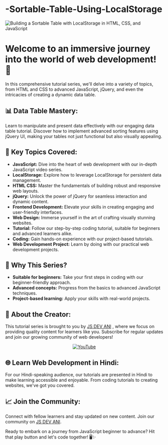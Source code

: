# -Sortable-Table-Using-LocalStorage
![Building a Sortable Table with LocalStorage in HTML, CSS, and JavaScript](https://github.com/Freelancedevani/-Sortable-Table-Using-LocalStorage/assets/77118239/5cf80359-6d43-4e8d-92f7-ba715823c8a2)

# Welcome to an immersive journey into the world of web development! 🚀

In this comprehensive tutorial series, we'll delve into a variety of topics, from HTML and CSS to advanced JavaScript, jQuery, and even the intricacies of creating a dynamic data table.

## 📊 Data Table Mastery:

Learn to manipulate and present data effectively with our engaging data table tutorial. Discover how to implement advanced sorting features using jQuery UI, making your tables not just functional but also visually appealing.

## 🔗 Key Topics Covered:

- **JavaScript:** Dive into the heart of web development with our in-depth JavaScript video series.
- **LocalStorage:** Explore how to leverage LocalStorage for persistent data management.
- **HTML CSS:** Master the fundamentals of building robust and responsive web layouts.
- **jQuery:** Unlock the power of jQuery for seamless interaction and dynamic content.
- **Frontend Development:** Elevate your skills in creating engaging and user-friendly interfaces.
- **Web Design:** Immerse yourself in the art of crafting visually stunning websites.
- **Tutorial:** Follow our step-by-step coding tutorial, suitable for beginners and advanced learners alike.
- **Coding:** Gain hands-on experience with our project-based tutorials.
- **Web Development Project:** Learn by doing with our practical web development projects.

## 🚀 Why This Series?

- **Suitable for beginners:** Take your first steps in coding with our beginner-friendly approach.
- **Advanced concepts:** Progress from the basics to advanced JavaScript techniques.
- **Project-based learning:** Apply your skills with real-world projects.

## 🎥 About the Creator:

This tutorial series is brought to you by  <a href="https://www.youtube.com/@jsdevani">JS DEV ANI</a> , where we focus on providing quality content for learners like you. Subscribe for regular updates and join our growing community of web developers!

<p align="center">
  <a href="https://www.youtube.com/@jsdevani">
    <img src="https://github.com/Freelancedevani/-Sortable-Table-Using-LocalStorage/assets/77118239/414bef97-dcf2-4d04-b728-fe334d99c71e" alt="YouTube" />
  </a>
</p>

## 🌐 Learn Web Development in Hindi:

For our Hindi-speaking audience, our tutorials are presented in Hindi to make learning accessible and enjoyable. From coding tutorials to creating websites, we've got you covered.

## 📈 Join the Community:

Connect with fellow learners and stay updated on new content. Join our community on <a href="https://www.youtube.com/@jsdevani">JS DEV ANI</a>.

Ready to embark on a journey from JavaScript beginner to advance? Hit that play button and let's code together! 🖥️✨
